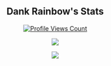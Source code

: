 <h2 align="center">Dank Rainbow's Stats</h2>
<a href="https://github.com/dankrainbow">
  <p align="center">
    <img src="https://komarev.com/ghpvc/?username=dankrainbow" alt="Profile Views Count">
  </p>
</a>

<p align="center">
  <img src="https://github-readme-stats.vercel.app/api/?username=dankrainbow&title_color=4F8CC9&text_color=9f9f9f&show_icons=true&bg_color=00000000&hide_border=true&icon_color=4F8CC9&hide_title=true&count_private=true" />
</p>

<p align="center">
  <img src="https://github-profile-trophy.vercel.app/?username=dankrainbow&theme=nord&margin-w=15&margin-h=15&column=7" />
</p>
